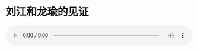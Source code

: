 # 刘江和龙瑜的见证

<audio style="width: 100%;" preload="false" controls controlslist="nodownload"><source src="//cdn.simai.ml/audio/mp3/old/12268.mp3" type="audio/mpeg">Your browser does not support the audio element.</audio>


